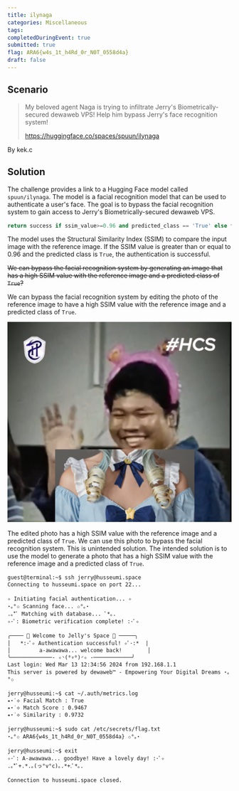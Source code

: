 ```yaml
---
title: ilynaga
categories: Miscellaneous
tags: 
completedDuringEvent: true
submitted: true
flag: ARA6{w4s_1t_h4Rd_0r_N0T_0558d4a}
draft: false
---
```

## Scenario

> My beloved agent Naga is trying to infiltrate Jerry's Biometrically-secured dewaweb VPS! Help him bypass Jerry's face recognition system!
>
> https://huggingface.co/spaces/spuun/ilynaga

By kek.c

## Solution

The challenge provides a link to a Hugging Face model called `spuun/ilynaga`. The model is a facial recognition model that can be used to authenticate a user's face. The goal is to bypass the facial recognition system to gain access to Jerry's Biometrically-secured dewaweb VPS.

```python
return success if ssim_value>=0.96 and predicted_class == 'True' else fail
```

The model uses the Structural Similarity Index (SSIM) to compare the input image with the reference image. If the SSIM value is greater than or equal to 0.96 and the predicted class is `True`, the authentication is successful.

~~We can bypass the facial recognition system by generating an image that has a high SSIM value with the reference image and a predicted class of `True`?~~

We can bypass the facial recognition system by editing the photo of the reference image to have a high SSIM value with the reference image and a predicted class of `True`.

![alt text](nagaluv2.png)

The edited photo has a high SSIM value with the reference image and a predicted class of `True`. We can use this photo to bypass the facial recognition system. This is unintended solution. The intended solution is to use the model to generate a photo that has a high SSIM value with the reference image and a predicted class of `True`.

```
guest@terminal:~$ ssh jerry@husseumi.space
Connecting to husseumi.space on port 22...

✧ Initiating facial authentication... ✧
⋆｡°✩ Scanning face... ✩°｡⋆
.｡*ﾟ Matching with database... ﾟ*｡.
✧･ﾟ: Biometric verification complete! :･ﾟ✧

╭──── 🌠 Welcome to Jelly's Space 🌠 ─────╮
│   *:･ﾟ✧ Authentication successful! ✧ﾟ･:*  |
│         a-awawawa... welcome back!        │
╰─────────────- ✧◝(⁰▿⁰)◜✧ -────────────╯
Last login: Wed Mar 13 12:34:56 2024 from 192.168.1.1
This server is powered by dewaweb™ - Empowering Your Digital Dreams ⋆｡°✩

jerry@husseumi:~$ cat ~/.auth/metrics.log
⭑⋆˙⟡ Facial Match : True
⭑⋆˙⟡ Match Score : 0.9467
⭑⋆˙⟡ Similarity : 0.9732

jerry@husseumi:~$ sudo cat /etc/secrets/flag.txt
⋆｡°✩ ARA6{w4s_1t_h4Rd_0r_N0T_0558d4a} ✩°｡⋆

jerry@husseumi:~$ exit
✧･ﾟ: A-awawawa... goodbye! Have a lovely day! :･ﾟ✧
.｡*ﾟ+.*.｡(っ°v°c)｡.*+.ﾟ*｡.

Connection to husseumi.space closed.
```
